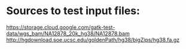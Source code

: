 # Sources to test input files:

https://storage.cloud.google.com/gatk-test-data/wgs_bam/NA12878_20k_hg38/NA12878.bam
http://hgdownload.soe.ucsc.edu/goldenPath/hg38/bigZips/hg38.fa.gz
